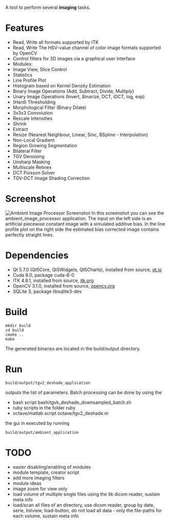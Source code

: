 A tool to perform several **imaging** tasks.

# Features
- Read, Write all formats supported by ITK
- Read, Write The HSV-value channel of color image formats supported by OpenCV
- Control filters for 3D images via a graphical user interface
- Modules:
 - Image View, Slice Control
 - Statistics
 - Line Profile Plot
 - Histogram based on Kernel Density Estimation
 - Binary Image Operations (Add, Subtract, Divide, Multiply)
 - Unary Image Operations (Invert, Binarize, DCT, iDCT, log, exp)
 - (Hard) Thresholding
 - Morphological Filter (Binary Dilate)
 - 3x3x3 Convolution
 - Rescale Intensities
 - Shrink
 - Extract
 - Resize (Nearest Neighbour, Linear, Sinc, BSpline - Interpolation)
 - Non-Local Gradient
 - Region Growing Segmentation
 - Bilateral Filter
 - TGV Denoising
 - Unsharp Masking
 - Multiscale Retinex
 - DCT Poisson Solver
 - TGV-DCT Image Shading Correction

# Screenshot
![Ambient Image Processor Screenshot](https://github.com/josefkoller/ambient_image_processor/raw/master/screenshot.png)
In this screenshot you can see the ambient_image_processor application. The input on the left side is an artificial piecewise constant image with a simulated additive bias. In the line profile plot on the right side the estimated bias corrected image contains perfectly straight lines.

# Dependencies
- Qt 5.7.0 (Qt5Core, Qt5Widgets, Qt5Charts), installed from source, [qt.io](https://www.qt.io/)
- Cuda 8.0, package cuda-8-0
- ITK 4.8.1, installed from source, [itk.org](https://itk.org/)
- OpenCV 3.1.0, installed from source, [opencv.org](http://opencv.org/)
- SQLite 3, package libsqlite3-dev

# Build
```
mkdir build
cd build
cmake ..
make
```
The generated binaries are located in the build/output directory.

# Run
```
build/output/tgv2_deshade_application
```
outputs the list of parameters.
Batch processing can be done by using the 
- bash script bash/tgvk_deshade_downsampled_batch.sh
- ruby scripts in the folder ruby
- octave/matlab script octave/tgv2_deshade.m

the gui in executed by running 
```
build/output/ambient_application
```

# TODO
- easier disabling/enabling of modules
- module template, creator script
- add more imaging filters
- module ideas
 - image zoom for view only
 - load volume of multiple single files using the itk dicom reader, sustain meta info
 - load/scan all files of an directory, use dicom reader, group by date, serie, listview, load-button, do not load all data - only the file-paths for each volume, sustain meta info

